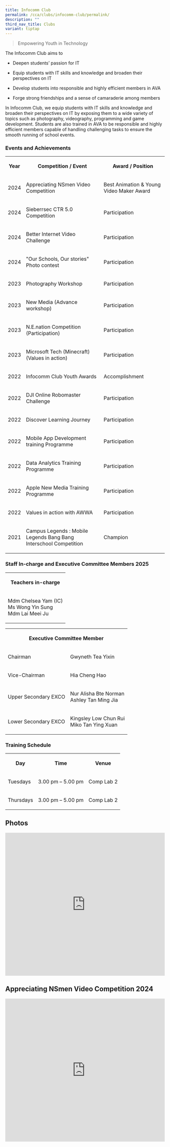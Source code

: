 ```yaml
---
title: Infocomm Club
permalink: /cca/clubs/infocomm-club/permalink/
description: ""
third_nav_title: Clubs
variant: tiptap
---
```

<blockquote>
<p>Empowering Youth in Technology</p>
</blockquote>
<p>The Infocomm Club aims to</p>
<ul data-tight="true" class="tight">
<li>
<p>Deepen students’ passion for IT</p>
</li>
<li>
<p>Equip students with IT skills and knowledge and broaden their perspectives
on IT</p>
</li>
<li>
<p>Develop students into responsible and highly efficient members in AVA</p>
</li>
<li>
<p>Forge strong friendships and a sense of camaraderie among members</p>
</li>
</ul>
<p>In Infocomm Club, we equip students with IT skills and knowledge and broaden
their perspectives on IT by exposing them to a wide variety of topics such
as photography, videography, programming and game development. Students
are also trained in AVA to be responsible and highly efficient members
capable of handling challenging tasks to ensure the smooth running of school
events.</p>
<h3>Events and Achievements</h3>
<table style="minWidth: 75px">
<colgroup>
<col>
<col>
<col>
</colgroup>
<tbody>
<tr>
<th rowspan="1" colspan="1">
<p>Year</p>
</th>
<th rowspan="1" colspan="1">
<p>Competition / Event</p>
</th>
<th rowspan="1" colspan="1">
<p>Award / Position</p>
</th>
</tr>
<tr>
<td rowspan="1" colspan="1">
<p>2024</p>
</td>
<td rowspan="1" colspan="1">
<p>Appreciating NSmen Video Competition</p>
</td>
<td rowspan="1" colspan="1">
<p>Best Animation &amp; Young Video Maker Award</p>
</td>
</tr>
<tr>
<td rowspan="1" colspan="1">
<p>2024</p>
</td>
<td rowspan="1" colspan="1">
<p>Sieberrsec CTR 5.0 Competition</p>
</td>
<td rowspan="1" colspan="1">
<p>Participation</p>
</td>
</tr>
<tr>
<td rowspan="1" colspan="1">
<p>2024</p>
</td>
<td rowspan="1" colspan="1">
<p>Better Internet Video Challenge</p>
</td>
<td rowspan="1" colspan="1">
<p>Participation</p>
</td>
</tr>
<tr>
<td rowspan="1" colspan="1">
<p>2024</p>
</td>
<td rowspan="1" colspan="1">
<p>"Our Schools, Our stories" Photo contest</p>
</td>
<td rowspan="1" colspan="1">
<p>Participation</p>
</td>
</tr>
<tr>
<td rowspan="1" colspan="1">
<p>2023</p>
</td>
<td rowspan="1" colspan="1">
<p>Photography Workshop</p>
</td>
<td rowspan="1" colspan="1">
<p>Participation</p>
</td>
</tr>
<tr>
<td rowspan="1" colspan="1">
<p>2023</p>
</td>
<td rowspan="1" colspan="1">
<p>New Media (Advance workshop)</p>
</td>
<td rowspan="1" colspan="1">
<p>Participation</p>
</td>
</tr>
<tr>
<td rowspan="1" colspan="1">
<p>2023</p>
</td>
<td rowspan="1" colspan="1">
<p>N.E.nation Competition (Participation)</p>
</td>
<td rowspan="1" colspan="1">
<p>Participation</p>
</td>
</tr>
<tr>
<td rowspan="1" colspan="1">
<p>2023</p>
</td>
<td rowspan="1" colspan="1">
<p>Microsoft Tech (Minecraft) (Values in action)</p>
</td>
<td rowspan="1" colspan="1">
<p>Participation</p>
</td>
</tr>
<tr>
<td rowspan="1" colspan="1">
<p>2022</p>
</td>
<td rowspan="1" colspan="1">
<p>Infocomm Club Youth Awards</p>
</td>
<td rowspan="1" colspan="1">
<p>Accomplishment</p>
</td>
</tr>
<tr>
<td rowspan="1" colspan="1">
<p>2022</p>
</td>
<td rowspan="1" colspan="1">
<p>DJI Online Robomaster Challenge</p>
</td>
<td rowspan="1" colspan="1">
<p>Participation</p>
</td>
</tr>
<tr>
<td rowspan="1" colspan="1">
<p>2022</p>
</td>
<td rowspan="1" colspan="1">
<p>Discover Learning Journey</p>
</td>
<td rowspan="1" colspan="1">
<p>Participation</p>
</td>
</tr>
<tr>
<td rowspan="1" colspan="1">
<p>2022</p>
</td>
<td rowspan="1" colspan="1">
<p>Mobile App Development training Programme</p>
</td>
<td rowspan="1" colspan="1">
<p>Participation</p>
</td>
</tr>
<tr>
<td rowspan="1" colspan="1">
<p>2022</p>
</td>
<td rowspan="1" colspan="1">
<p>Data Analytics Training Programme</p>
</td>
<td rowspan="1" colspan="1">
<p>Participation</p>
</td>
</tr>
<tr>
<td rowspan="1" colspan="1">
<p>2022</p>
</td>
<td rowspan="1" colspan="1">
<p>Apple New Media Training Programme</p>
</td>
<td rowspan="1" colspan="1">
<p>Participation</p>
</td>
</tr>
<tr>
<td rowspan="1" colspan="1">
<p>2022</p>
</td>
<td rowspan="1" colspan="1">
<p>Values in action with AWWA</p>
</td>
<td rowspan="1" colspan="1">
<p>Participation</p>
</td>
</tr>
<tr>
<td rowspan="1" colspan="1">
<p>2021</p>
</td>
<td rowspan="1" colspan="1">
<p>Campus Legends : Mobile Legends Bang Bang Interschool Competition</p>
</td>
<td rowspan="1" colspan="1">
<p>Champion</p>
</td>
</tr>
</tbody>
</table>
<h3>Staff In-charge and Executive Committee Members 2025</h3>
<table style="minWidth: 25px">
<colgroup>
<col>
</colgroup>
<tbody>
<tr>
<th rowspan="1" colspan="1">
<p>Teachers in-charge</p>
</th>
</tr>
<tr>
<td rowspan="1" colspan="1">
<p>Mdm Chelsea Yam (IC)
<br>Ms Wong Yin Sung
<br>Mdm Lai Meei Ju</p>
</td>
</tr>
</tbody>
</table>
<table style="minWidth: 50px">
<colgroup>
<col>
<col>
</colgroup>
<tbody>
<tr>
<th rowspan="1" colspan="2">
<p>Executive Committee Member</p>
</th>
</tr>
<tr>
<td rowspan="1" colspan="1">
<p>Chairman</p>
</td>
<td rowspan="1" colspan="1">
<p>Gwyneth Tea Yixin</p>
</td>
</tr>
<tr>
<td rowspan="1" colspan="1">
<p>Vice-Chairman</p>
</td>
<td rowspan="1" colspan="1">
<p>Hia Cheng Hao</p>
</td>
</tr>
<tr>
<td rowspan="1" colspan="1">
<p>Upper Secondary EXCO</p>
</td>
<td rowspan="1" colspan="1">
<p>Nur Alisha Bte Norman
<br>Ashley Tan Ming Jia</p>
</td>
</tr>
<tr>
<td rowspan="1" colspan="1">
<p>Lower Secondary EXCO</p>
</td>
<td rowspan="1" colspan="1">
<p>Kingsley Low Chun Rui
<br>Miko Tan Ying Xuan</p>
</td>
</tr>
</tbody>
</table>
<h3>Training Schedule</h3>
<table style="minWidth: 75px">
<colgroup>
<col>
<col>
<col>
</colgroup>
<tbody>
<tr>
<th rowspan="1" colspan="1">
<p>Day</p>
</th>
<th rowspan="1" colspan="1">
<p>Time</p>
</th>
<th rowspan="1" colspan="1">
<p>Venue</p>
</th>
</tr>
<tr>
<td rowspan="1" colspan="1">
<p>Tuesdays</p>
</td>
<td rowspan="1" colspan="1">
<p>3.00 pm – 5.00 pm</p>
</td>
<td rowspan="1" colspan="1">
<p>Comp Lab 2</p>
</td>
</tr>
<tr>
<td rowspan="1" colspan="1">
<p>Thursdays</p>
</td>
<td rowspan="1" colspan="1">
<p>3.00 pm – 5.00 pm</p>
</td>
<td rowspan="1" colspan="1">
<p>Comp Lab 2</p>
</td>
</tr>
</tbody>
</table>
<h2>Photos</h2>
<div class="iframe-wrapper">
<iframe style="width: 100%; height: 450px;" allowfullscreen="true" frameborder="0" src="https://docs.google.com/presentation/d/e/2PACX-1vTE6yNuBkyfhN-XHh9uOo9tKYlgBLNz3MrInr9j3a4h-SA2J4yQNSHH2bqefLdimxxQ045IdCips7iK/embed?start=true&amp;loop=true&amp;delayms=3000"></iframe>
</div>
<h2>Appreciating NSmen Video Competition 2024</h2>
<div class="iframe-wrapper">
<iframe height="450" width="100%" allowfullscreen="true" frameborder="0" src="https://www.youtube.com/embed/PKCE0sodGSA"></iframe>
</div>
<p></p>